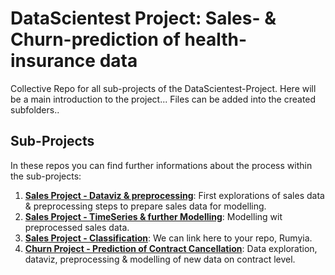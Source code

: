 # DataScientest Project: Sales- & Churn-prediction of health-insurance data
Collective Repo for all sub-projects of the DataScientest-Project.
Here will be a main introduction to the project...
Files can be added into the created subfolders..

## Sub-Projects
In these repos you can find further informations about the process within the sub-projects:
1. __[Sales Project - Dataviz & preprocessing](https://github.com/JonathanPablo/SalesProject)__: First explorations of sales data & preprocessing steps to prepare sales data for modelling.
2. __[Sales Project - TimeSeries & further Modelling](https://github.com/tis294/Sales_TimeSeries)__: Modelling wit preprocessed sales data.
3. __[Sales Project - Classification](tbc)__: We can link here to your repo, Rumyia.
4. __[Churn Project - Prediction of Contract Cancellation](https://github.com/tis294/Sales_TimeSeries)__: Data exploration, dataviz, preprocessing & modelling of new data on contract level. 
